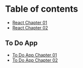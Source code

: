 # Table of contents

* [React Chapter 01](README.md)
* [React Chapter 02](react-chapter-02.md)

## To Do App

* [To Do App Chapter 01](to-do-app/to-do-app-chapter-01.md)
* [To Do App Chapter 02](to-do-app/to-do-app-chapter-02.md)

